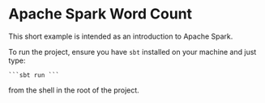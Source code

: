 # Apache Spark Word Count

This short example is intended as an introduction to Apache Spark.

To run the project, ensure you have ```sbt``` installed on your machine and just type:

    ```sbt run ```
    
from the shell in the root of the project.
